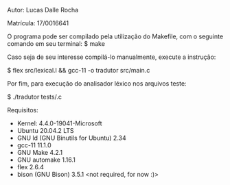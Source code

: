 Autor: Lucas Dalle Rocha

Matrícula: 17/0016641

O programa pode ser compilado pela utilização do Makefile, 
com o seguinte comando em seu terminal: 
$ make
	
Caso seja de seu interesse compilá-lo manualmente, execute a instrução:

$ flex src/lexical.l && gcc-11 -o tradutor src/main.c

Por fim, para execução do analisador léxico nos arquivos teste:

$ ./tradutor tests/<file>.c

Requisitos:

* Kernel: 4.4.0-19041-Microsoft <WSL Terminal>
* Ubuntu 20.04.2 LTS
* GNU ld (GNU Binutils for Ubuntu) 2.34
* gcc-11 11.1.0
* GNU Make 4.2.1
* GNU automake 1.16.1
* flex 2.6.4
* bison (GNU Bison) 3.5.1	<not required, for now :)>
